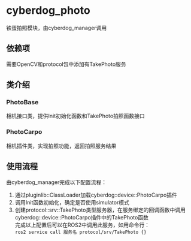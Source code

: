 # cyberdog_photo
铁蛋拍照模块，由cyberdog_manager调用
## 依赖项
需要OpenCV和protocol包中添加有TakePhoto服务
## 类介绍
### PhotoBase
相机接口类，提供Init初始化函数和TakePhoto拍照函数接口
### PhotoCarpo
相机插件类，实现拍照功能，返回拍照服务结果
## 使用流程
由cyberdog_manager完成以下配置流程：  
1. 通过pluginlib::ClassLoader加载cyberdog::device::PhotoCarpo插件  
2. 调用Init函数初始化，确定是否使用simulator模式  
3. 创建protocol::srv::TakePhoto类型服务器，在服务绑定的回调函数中调用cyberdog::device::PhotoCarpo插件中的TakePhoto函数  
完成以上配置后可以在ROS2中调用此服务，如用命令行：  
`ros2 service call 服务名 protocol/srv/TakePhoto {}`
